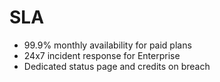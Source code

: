 # SLA

- 99.9% monthly availability for paid plans
- 24x7 incident response for Enterprise
- Dedicated status page and credits on breach
